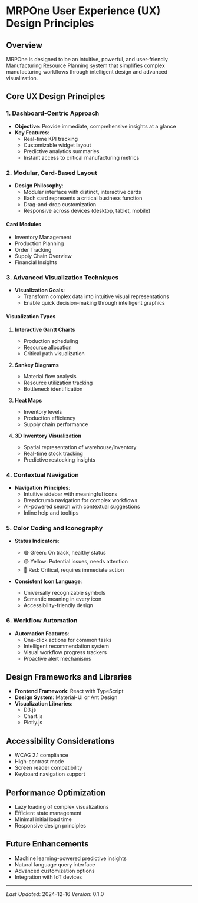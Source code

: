 # MRPOne User Experience (UX) Design Principles

## Overview
MRPOne is designed to be an intuitive, powerful, and user-friendly Manufacturing Resource Planning system that simplifies complex manufacturing workflows through intelligent design and advanced visualization.

## Core UX Design Principles

### 1. Dashboard-Centric Approach
- **Objective**: Provide immediate, comprehensive insights at a glance
- **Key Features**:
  - Real-time KPI tracking
  - Customizable widget layout
  - Predictive analytics summaries
  - Instant access to critical manufacturing metrics

### 2. Modular, Card-Based Layout
- **Design Philosophy**: 
  - Modular interface with distinct, interactive cards
  - Each card represents a critical business function
  - Drag-and-drop customization
  - Responsive across devices (desktop, tablet, mobile)

#### Card Modules
- Inventory Management
- Production Planning
- Order Tracking
- Supply Chain Overview
- Financial Insights

### 3. Advanced Visualization Techniques
- **Visualization Goals**:
  - Transform complex data into intuitive visual representations
  - Enable quick decision-making through intelligent graphics

#### Visualization Types
1. **Interactive Gantt Charts**
   - Production scheduling
   - Resource allocation
   - Critical path visualization

2. **Sankey Diagrams**
   - Material flow analysis
   - Resource utilization tracking
   - Bottleneck identification

3. **Heat Maps**
   - Inventory levels
   - Production efficiency
   - Supply chain performance

4. **3D Inventory Visualization**
   - Spatial representation of warehouse/inventory
   - Real-time stock tracking
   - Predictive restocking insights

### 4. Contextual Navigation
- **Navigation Principles**:
  - Intuitive sidebar with meaningful icons
  - Breadcrumb navigation for complex workflows
  - AI-powered search with contextual suggestions
  - Inline help and tooltips

### 5. Color Coding and Iconography
- **Status Indicators**:
  - 🟢 Green: On track, healthy status
  - 🟡 Yellow: Potential issues, needs attention
  - 🔴 Red: Critical, requires immediate action

- **Consistent Icon Language**:
  - Universally recognizable symbols
  - Semantic meaning in every icon
  - Accessibility-friendly design

### 6. Workflow Automation
- **Automation Features**:
  - One-click actions for common tasks
  - Intelligent recommendation system
  - Visual workflow progress trackers
  - Proactive alert mechanisms

## Design Frameworks and Libraries
- **Frontend Framework**: React with TypeScript
- **Design System**: Material-UI or Ant Design
- **Visualization Libraries**: 
  - D3.js
  - Chart.js
  - Plotly.js

## Accessibility Considerations
- WCAG 2.1 compliance
- High-contrast mode
- Screen reader compatibility
- Keyboard navigation support

## Performance Optimization
- Lazy loading of complex visualizations
- Efficient state management
- Minimal initial load time
- Responsive design principles

## Future Enhancements
- Machine learning-powered predictive insights
- Natural language query interface
- Advanced customization options
- Integration with IoT devices

---

*Last Updated*: 2024-12-16
*Version*: 0.1.0
